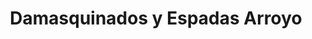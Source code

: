 ---
title: "Damasquinados y Espadas Arroyo"
url: /toledo/damasquinados-y-espadas-arroyo/
shop: Andenken
---